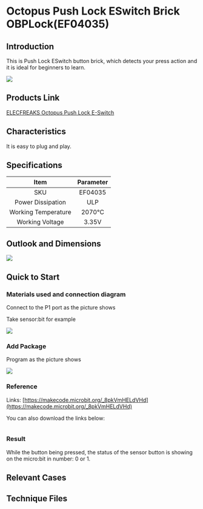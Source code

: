 # Octopus Push Lock ESwitch Brick OBPLock(EF04035)

## Introduction

This is Push Lock ESwitch button brick, which detects your press action and it is ideal for beginners to learn.

 ![](./images/SMeQQyr.jpg)

## Products Link

[ELECFREAKS Octopus Push Lock E-Switch](https://www.elecfreaks.com/octopus-push-lock-e-switch-brick-obplock.html)

## Characteristics

 It is easy to plug and play.


## Specifications


Item | Parameter 
:-: | :-: 
SKU|EF04035
Power Dissipation|ULP
Working Temperature|2070℃
Working Voltage|3.35V

## Outlook and Dimensions

 ![](./images/IYYxw8r.png)

## Quick to Start


### Materials used and connection diagram

 Connect to the P1 port as the picture shows

  Take sensor:bit for example

![](./images/tUcPhzM.png)

### Add Package

Program as the picture shows

![](./images/gkU4VNN.png)

### Reference

Links: [https://makecode.microbit.org/_8pkVmHELdVHd](https://makecode.microbit.org/_8pkVmHELdVHd)

You can also download the links below:

<div style="position:relative;height:0;paddingbottom:70%;overflow:hidden;"><iframe style="position:absolute;top:0;left:0;width:100%;height:100%;" src="https://makecode.microbit.org/#pub:_8pkVmHELdVHd" frameborder="0" sandbox="allowpopups allowforms allowscripts allowsameorigin"></iframe></div>  


### Result
 While the button being pressed, the status of the sensor button is showing on the micro:bit in number: 0 or 1.

## Relevant Cases


## Technique Files

